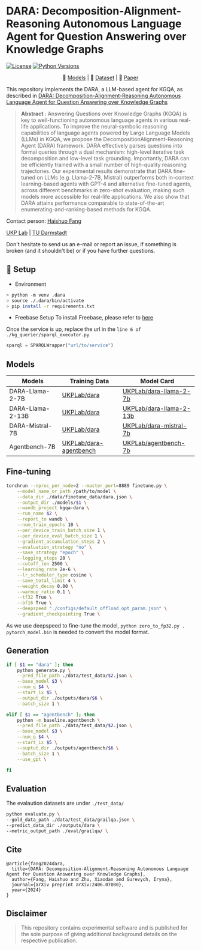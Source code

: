 # DARA: Decomposition-Alignment-Reasoning Autonomous Language Agent for Question Answering over Knowledge Graphs
[![License](https://img.shields.io/github/license/UKPLab/ukp-project-template)](https://opensource.org/licenses/Apache-2.0)
[![Python Versions](https://img.shields.io/badge/Python-3.10-blue.svg?style=flat&logo=python&logoColor=white)](https://www.python.org/)


<p align="center">
    🤗 <a href="https://huggingface.co/UKPLab/dara-mistral-7b" target="_blank">Models</a> |  🤗 <a href="https://huggingface.co/datasets/UKPLab/dara" target="_blank">Dataset</a> | 📃 <a href="https://arxiv.org/abs/2406.07080" target="_blank">Paper</a>
</p>

This repository implements the DARA, a LLM-based agent for KGQA, as described in [DARA: Decomposition-Alignment-Reasoning Autonomous Language Agent for Question Answering over Knowledge Graphs](https://arxiv.org/abs/2406.07080) 

> **Abstract** : Answering Questions over Knowledge Graphs (KGQA) is key to well-functioning autonomous language agents in various real-life applications. To improve the neural-symbolic reasoning capabilities of language agents powered by Large Language Models (LLMs) in KGQA, we propose the DecompositionAlignment-Reasoning Agent (DARA) framework. DARA effectively parses questions into formal queries through a dual mechanism: high-level iterative task decomposition and low-level task grounding. Importantly, DARA can be efficiently trained with a small number of high-quality reasoning trajectories. Our experimental results demonstrate that DARA fine-tuned on LLMs (e.g. Llama-2-7B, Mistral) outperforms both in-context learning-based agents with GPT-4 and alternative fine-tuned agents, across different benchmarks in zero-shot evaluation, making such models more accessible for real-life applications. We also show that DARA attains performance comparable to state-of-the-art enumerating-and-ranking-based methods for KGQA.

Contact person: [Haishuo Fang](mailto:haishuo.fang@tu-darmstadt.de) 

[UKP Lab](https://www.ukp.tu-darmstadt.de/) | [TU Darmstadt](https://www.tu-darmstadt.de/
)

Don't hesitate to send us an e-mail or report an issue, if something is broken (and it shouldn't be) or if you have further questions.


## 🚀 Setup
- Environment
```sh
> python -m venv .dara
> source ./.dara/bin/activate
> pip install -r requirements.txt
```
- Freebase Setup
To install Freebase, please refer to [here](https://github.com/shijx12/KQAPro_Baselines/tree/master/SPARQL)

Once the service is up, replace the url in the `line 6 of ./kg_querier/sparql_executor.py`
```python
sparql = SPARQLWrapper("url/to/service")
```
## Models
|  Models            | Training Data | Model Card|
|--------------------|---------------|-----------|
|  DARA-Llama-2-7B   | [UKPLab/dara](https://huggingface.co/datasets/UKPLab/dara) |[UKPLab/dara-llama-2-7b](https://huggingface.co/UKPLab/dara-llama-2-7b)|
|DARA-Llama-2-13B|[UKPLab/dara](https://huggingface.co/datasets/UKPLab/dara) | [UKPLab/dara-llama-2-13b](https://huggingface.co/UKPLab/dara-llama-2-13b)|
|  DARA-Mistral-7B        |[UKPLab/dara](https://huggingface.co/datasets/UKPLab/dara)| [UKPLab/dara-mistral-7b](https://huggingface.co/UKPLab/dara-mistral-7b)|
|Agentbench-7B| [UKPLab/dara-agentbench](https://huggingface.co/datasets/UKPLab/DARA-Agentbench)|[UKPLab/agentbench-7b](https://huggingface.co/UKPLab/agentbench-7b)|


## Fine-tuning
```sh
torchrun --nproc_per_node=2 --master_port=8889 finetune.py \
    --model_name_or_path /path/to/model \
    --data_dir ./data/finetune_data/dara.json \
    --output_dir ./models/$1 \
    --wandb_project kgqa-dara \
    --run_name $2 \
    --report_to wandb \
    --num_train_epochs 10 \
    --per_device_train_batch_size 1 \
    --per_device_eval_batch_size 1 \
    --gradient_accumulation_steps 2 \
    --evaluation_strategy "no" \
    --save_strategy "epoch" \
    --logging_steps 20 \
    --cutoff_len 2500 \
    --learning_rate 2e-6 \
    --lr_scheduler_type cosine \
    --save_total_limit 4 \
    --weight_decay 0.00 \
    --warmup_ratio 0.1 \
    --tf32 True \
    --bf16 True \
    --deepspeed "./configs/default_offload_opt_param.json" \
    --gradient_checkpointing True \
```
As we use deepspeed to fine-tune the model, `python zero_to_fp32.py . pytorch_model.bin` is needed to convert the model format.

## Generation

```sh
if [ $1 == "dara" ]; then
    python generate.py \
    --pred_file_path ./data/test_data/$2.json \
    --base_model $3 \
    --num_q $4 \
    --start_ix $5 \
    --output_dir ./outputs/dara/$6 \
    --batch_size 1 \

elif [ $1 == "agentbench" ]; then
    python -m baseline.agentbench \
    --pred_file_path ./data/test_data/$2.json \
    --base_model $3 \
    --num_q $4 \
    --start_ix $5 \
    --ouptut_dir ./outputs/agentbench/$6 \
    --batch_size 1 \
    --use_gpt \

fi
```

## Evaluation
The evalaution datasets are under `./test_data/`
```sh
python evaluate.py \
--gold_data_path ./data/test_data/grailqa.json \
--predict_data_dir ./outputs/dara \
--metric_output_path ./eval/grailqa/ \
```

## Cite
```
@article{fang2024dara,
  title={DARA: Decomposition-Alignment-Reasoning Autonomous Language Agent for Question Answering over Knowledge Graphs},
  author={Fang, Haishuo and Zhu, Xiaodan and Gurevych, Iryna},
  journal={arXiv preprint arXiv:2406.07080},
  year={2024}
}
```

## Disclaimer
> This repository contains experimental software and is published for the sole purpose of giving additional background details on the respective publication.
